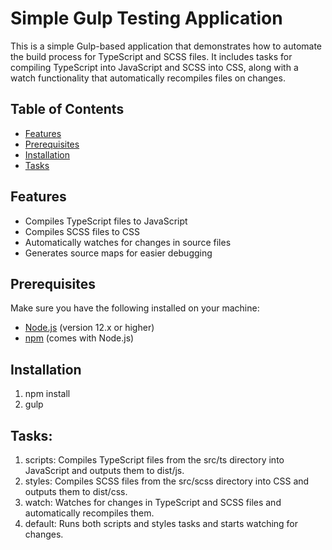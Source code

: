 # Simple Gulp Testing Application

This is a simple Gulp-based application that demonstrates how to automate the build process for TypeScript and SCSS files. It includes tasks for compiling TypeScript into JavaScript and SCSS into CSS, along with a watch functionality that automatically recompiles files on changes.

## Table of Contents

- [Features](#features)
- [Prerequisites](#prerequisites)
- [Installation](#installation)
- [Tasks](#tasks)

## Features

- Compiles TypeScript files to JavaScript
- Compiles SCSS files to CSS
- Automatically watches for changes in source files
- Generates source maps for easier debugging

## Prerequisites

Make sure you have the following installed on your machine:

- [Node.js](https://nodejs.org/) (version 12.x or higher)
- [npm](https://www.npmjs.com/) (comes with Node.js)

## Installation

1. npm install
2. gulp

## Tasks:

1. scripts: Compiles TypeScript files from the src/ts directory into JavaScript and outputs them to dist/js.
2. styles: Compiles SCSS files from the src/scss directory into CSS and outputs them to dist/css.
3. watch: Watches for changes in TypeScript and SCSS files and automatically recompiles them.
4. default: Runs both scripts and styles tasks and starts watching for changes.

